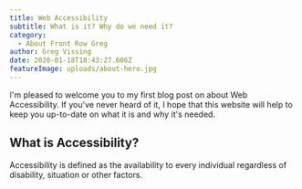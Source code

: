 ```yaml
---
title: Web Accessibility
subtitle: What is it? Why do we need it?
category:
  - About Front Row Greg
author: Greg Vissing
date: 2020-01-18T18:43:27.606Z
featureImage: uploads/about-hero.jpg
---
```

I'm pleased to welcome you to my first blog post on about Web Accessibility. If you've never heard of it, I hope that this website will help to keep you up-to-date on what it is and why it's needed.

## What is Accessibility?

Accessibility is defined as the availability to every individual regardless of disability, situation or other factors.
